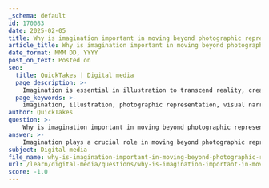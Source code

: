 ```yaml
---
_schema: default
id: 170083
date: 2025-02-05
title: Why is imagination important in moving beyond photographic representation in illustration?
article_title: Why is imagination important in moving beyond photographic representation in illustration?
date_format: MMM DD, YYYY
post_on_text: Posted on
seo:
  title: QuickTakes | Digital media
  page_description: >-
    Imagination is essential in illustration to transcend reality, create unique narratives, employ visual metaphors, evoke emotions, and foster innovation, distinguishing effective editorial illustrations from mere photographic representations.
  page_keywords: >-
    imagination, illustration, photographic representation, visual narratives, creativity, emotional engagement, visual metaphors, innovation, abstract concepts, surrealism, editorial illustration, audience engagement, storytelling, artistic expression
author: QuickTakes
question: >-
    Why is imagination important in moving beyond photographic representation in illustration?
answer: >-
    Imagination plays a crucial role in moving beyond photographic representation in illustration for several reasons:\n\n1. **Transcending Reality**: Imagination allows illustrators to go beyond the constraints of the real world. While photography captures reality as it is, illustration can depict fantastical scenes, abstract concepts, or emotional states that may not exist in the physical realm. This ability to visualize and create original concepts enables artists to convey complex ideas and narratives that resonate with viewers on a deeper level.\n\n2. **Creating Unique Narratives**: Through imaginative imagery, illustrators can develop unique narratives that engage the audience. For instance, an illustrator might use surreal elements to represent a theme or emotion, transforming written content into vivid visuals that invite interpretation and reflection. This creative process is essential for making editorial illustrations memorable and impactful.\n\n3. **Visual Metaphors**: Imagination facilitates the use of visual metaphors, which are powerful tools in editorial illustration. By representing abstract ideas through imaginative imagery, illustrators can communicate messages that might be difficult to express through words alone. This not only enhances the viewer's understanding but also encourages them to think critically about the content.\n\n4. **Emotional Engagement**: Imaginative illustrations can evoke emotions and provoke thought, creating a connection between the artwork and the audience. By depicting scenes that resonate emotionally, illustrators can draw viewers into the narrative, making the content more relatable and engaging.\n\n5. **Innovation and Creativity**: Imagination fosters innovation in illustration techniques and styles. Artists are encouraged to experiment with different approaches, leading to the development of new visual languages that can redefine how stories are told. This creative exploration is what sets great editorial illustrations apart from ordinary representations.\n\nIn summary, imagination is vital in editorial illustration as it empowers artists to create compelling visual narratives that transcend reality, engage audiences, and communicate complex ideas through innovative and emotional imagery. This ability to visualize beyond the photographic representation is what distinguishes effective editorial illustrations in the contemporary landscape.
subject: Digital media
file_name: why-is-imagination-important-in-moving-beyond-photographic-representation-in-illustration.md
url: /learn/digital-media/questions/why-is-imagination-important-in-moving-beyond-photographic-representation-in-illustration
score: -1.0
---
```


&nbsp;